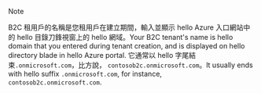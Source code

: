 > [!NOTE]
> <span data-ttu-id="063a8-101">B2C 租用戶的名稱是您租用戶在建立期間，輸入並顯示 hello Azure 入口網站中的 hello 目錄刀鋒視窗上的 hello 網域。</span><span class="sxs-lookup"><span data-stu-id="063a8-101">Your B2C tenant's name is hello domain that you entered during tenant creation, and is displayed on hello directory blade in hello Azure portal.</span></span>  <span data-ttu-id="063a8-102">它通常以 hello 字尾結束`.onmicrosoft.com`，比方說， `contosob2c.onmicrosoft.com`。</span><span class="sxs-lookup"><span data-stu-id="063a8-102">It usually ends with hello suffix `.onmicrosoft.com`, for instance, `contosob2c.onmicrosoft.com`.</span></span>
> 
> 

